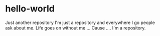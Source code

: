 # hello-world
Just another repository
I'm just a repository and everywhere I go people ask about me.
Life goes on without me ...
Cause .... I'm a repository.
